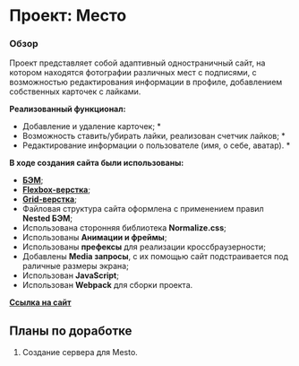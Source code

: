 # Проект: Место

### Обзор
Проект представляет собой адаптивный одностраничный сайт, на котором находятся фотографии различных мест с подписями, с возможностью редактирования информации в профиле, добавлением собственных карточек с лайками.

**Реализованный функционал:**

* Добавление и удаление карточек; *
* Возможность ставить/убирать лайки, реализован счетчик лайков; *
* Редактирование информации о пользователе (имя, о себе, аватар). *


**В ходе создания сайта были использованы:**

* [**БЭМ**](https://ru.bem.info/);
* [**Flexbox-верстка**](https://habr.com/ru/post/467049/);
* [**Grid-верстка**](https://medium.com/@stasonmars/%D0%B2%D0%B5%CC%88%D1%80%D1%81%D1%82%D0%BA%D0%B0-%D0%BD%D0%B0-grid-%D0%B2-css-%D0%BF%D0%BE%D0%BB%D0%BD%D0%BE%D0%B5-%D1%80%D1%83%D0%BA%D0%BE%D0%B2%D0%BE%D0%B4%D1%81%D1%82%D0%B2%D0%BE-%D0%B8-%D1%81%D0%BF%D1%80%D0%B0%D0%B2%D0%BE%D1%87%D0%BD%D0%B8%D0%BA-220508316f8b);
* Файловая структура сайта оформлена с применением правил **Nested БЭМ**;
* Использована сторонняя библиотека **Normalize.css**;
* Использованы **Анимации и фреймы**;
* Использованы **префексы** для реализации кроссбраузерности;
* Добавлены **Media запросы**, с их помощью сайт подстраивается под раличные размеры экрана;
* Использован **JavaScript**;
* Использован **Webpack** для сборки проекта.


[**Ссылка на сайт**](https://igorzakharov211.github.io/mesto/)

## Планы по доработке

1. Создание сервера для Mesto.

